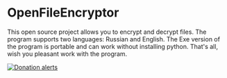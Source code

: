 # OpenFileEncryptor
This open source project allows you to encrypt and decrypt files. The program supports two languages: Russian and English. The Exe version of the program is portable and can work without installing python. That's all, wish you pleasant work with the program.

[![Donation alerts](https://img.shields.io/badge/Donation%20alerts-Donate-blue?style=for-the-badge)](https://shields.io/badges)
